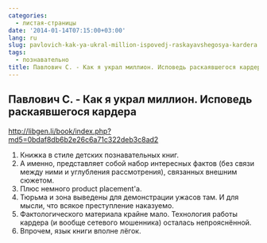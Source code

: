 ```yaml
---
categories:
  - листая-страницы
date: '2014-01-14T07:15:00+03:00'
lang: ru
slug: pavlovich-kak-ya-ukral-million-ispovedj-raskayavshegosya-kardera
tags:
  - познавательно
title: Павлович С. - Как я украл миллион. Исповедь раскаявшегося кардера
---
```


## Павлович С. - Как я украл миллион. Исповедь раскаявшегося кардера

<http://libgen.li/book/index.php?md5=0bdaf8db6b2e26c6a71c322deb3c8ad2>

<!--more-->

1.  Книжка в стиле детских познавательных книг.
2.  А именно, представляет собой набор интересных фактов (без связи между ними и углубления рассмотрения), связанных внешним сюжетом.
3.  Плюс немного product placement'а.
4.  Тюрьма и зона выведены для демонстрации ужасов там. И для мысли, что всякое преступление наказуемо.
5.  Фактологического материала крайне мало. Технология работы кардера (и вообще сетевого мошенника) осталась непрояснённой.
6.  Впрочем, язык книги вполне лёгок.
